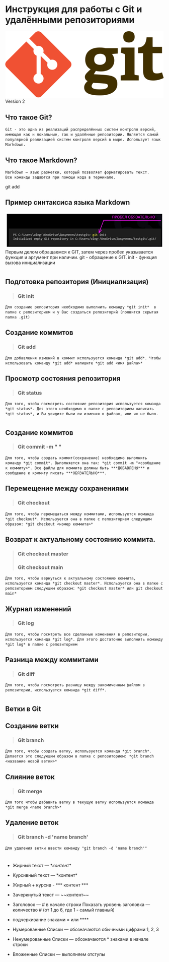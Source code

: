 # Инструкция для работы с Git и удалёнными репозиториями
![Логотип GIT](Git-logo.svg "GIT")
Version 2
## Что такое Git?
    Git - это одна из реализаций распределённых систем контроля версий, имеющая как и локальные, так и удалённые репозитории. Является самой популярной реализацией систем контроля версий в мире. Использует язык Markdown.

## Что такое Markdown?
    Markdown – язык разметки, который позволяет форматировать текст.
    Все команды задаются при помощи кода в терминале.
git add
## Пример синтаксиса языка Markdown
![Syntax Markdown](syntax.png "Markdown")
Первым делом обращаемся к GIT, затем через пробел указывается функция и аргумент при наличии.
git - обращение к GIT.
init - функция вызова инициализации
#
## Подготовка репозитория (Инициализация)
>### Git init
    Для создание репозитория необходимо выполнить команду *git init*  в папке с репозиторием и у Вас создаться репозиторий (появится скрытая папка .git)

## Создание коммитов

> ### Git add
    Для добавления измений в коммит используется команда *git add*. Чтобы использовать команду *git add* напишите *git add <имя файла>*

## Просмотр состояния репозитория
> ### Git status

    Для того, чтобы посмотреть состояние репозитория используется команда *git status*. Для этого необходимо в папке с репозиторием написать *git status*, и Вы увидите были ли измения в файлах, или их не было.
#

## Создание коммитов
> ### Git commit -m " "
    Для того, чтобы создать коммит(сохранение) необходимо выполнить команду *git commit*. Выполняется она так: *git commit -m "<сообщение к коммиту>*. Все файлы для коммита должны быть ***ДОБАВЛЕНЫ*** и сообщение к коммиту писать ***ОБЯЗАТЕЛЬНО***.

## Перемещение между сохранениями
>### Git checkout
    Для того, чтобы перемещаться между коммитами, используется команда *git checkout*. Используется она в папке с пепозиторием следующим образом: *git checkout <номер коммита>*

## Возврат к актуальному состоянию коммита.
>### Git checkout master
>### Git checkout main
    Для того, чтобы вернуться к актуальному состоянию коммита, используется команда *git checkout master*. Используется она в папке с репозиторием следующим образом: *git checkout master* или git checkout main*

## Журнал изменений
>### Git log
    Для того, чтобы посмтреть все сделанные изменения в репозитории, используется команда *git log*. Для этого достаточно выполнить команду *git log* в папке с репозиторием

## Разница между коммитами
>### Git diff
    Для того, чтобы посмотреть разницу между закомиченным файлом в репозитории, используется команда *git diff*.
#
## Ветки в Git

## Создание ветки
>### Git branch
    Для того, чтобы создать ветку, используется команда *git branch*. Делается это следующим образом в папке с репозиторием: *git branch <название новой ветки>*

## Слияние веток
>### Git merge <name branch>
    Для того чтобы дабавить ветку в текущую ветку используется команда *git merge <name branch>*

## Удаление веток
>### Git branch -d 'name branch'
    Для удаления ветки ввести команду "git branch -d 'name branch'"
#



* Жирный текст — \**контент**

* Курсивный текст — \*контент*

* Жирный + курсив - *** контент ***

* Зачеркнутый текст — \~~контент~~

* Заголовок — # в начале строки
Показать уровень заголовка — количество # (от 1 до 6, где 1 - самый главный)

* подчеркивание знаками = или ****

* Нумерованные Списки — обозначаются обычными цифрами 1, 2, 3

* Ненумерованные Списки — обозначаются \*  знаками в начале строки

 * Вложенные Списки — выполняем отступы
